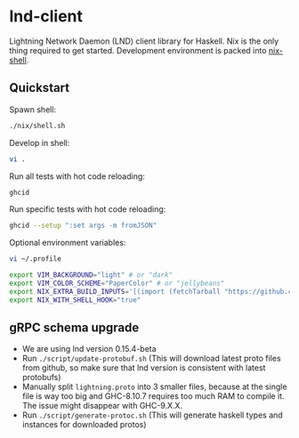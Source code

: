 # lnd-client

Lightning Network Daemon (LND) client library for Haskell. Nix is the only thing required to get started. Development environment is packed into [nix-shell](https://nixos.org/nixos/nix-pills/developing-with-nix-shell.html).

## Quickstart

Spawn shell:

```sh
./nix/shell.sh
```

Develop in shell:

```sh
vi .
```

Run all tests with hot code reloading:

```sh
ghcid
```

Run specific tests with hot code reloading:

```sh
ghcid --setup ":set args -m fromJSON"
```

Optional environment variables:

```sh
vi ~/.profile

export VIM_BACKGROUND="light" # or "dark"
export VIM_COLOR_SCHEME="PaperColor" # or "jellybeans"
export NIX_EXTRA_BUILD_INPUTS='[(import (fetchTarball "https://github.com/21it/ultimate-haskell-ide/tarball/ebfcd25eeac74ba813efa0b5929174cd59c4f4d2") {bundle = "haskell"; withGit = false;})]'
export NIX_WITH_SHELL_HOOK="true"
```

## gRPC schema upgrade

- We are using lnd version 0.15.4-beta
- Run `./script/update-protobuf.sh` (This will download latest proto files from github, so make sure that lnd version is consistent with latest protobufs)
- Manually split `lightning.proto` into 3 smaller files, because at the single file is way too big and GHC-8.10.7 requires too much RAM to compile it. The issue might disappear with GHC-9.X.X.
- Run `./script/generate-protoc.sh` (This will generate haskell types and instances for downloaded protos)
